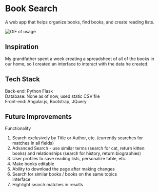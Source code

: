# Book Search

A web app that helps organize books, find books, and create reading lists.

![GIF of usage](BookSearchGif.gif)

## Inspiration
My grandfather spent a week creating a spreadsheet of all of the books in our home, so I created an interface to interact with the data he created.

## Tech Stack
Back-end: Python Flask  
Database: None as of now, used static CSV file  
Front-end: Angular.js, Bootstrap, JQuery  

## Future Improvements
Functionality
1. Search exclusively by Title or Author, etc. (currently searches for matches in all fields)
2. Advanced Search - use similar terms (search for cat, return kitten books) and relationships (search for history, return biographies)
3. User profiles to save reading lists, personalize table, etc.
4. Make books editable
5. Ability to download the page after making changes
6. Search for similar books / books on the same topics  
Interface
1. Highlight search matches in results